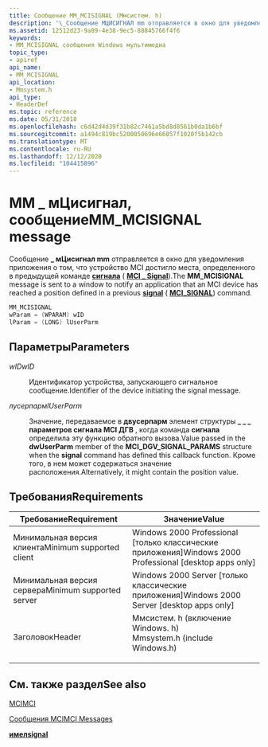 ```yaml
---
title: Сообщение MM_MCISIGNAL (Ммсистем. h)
description: '\_Сообщение МЦИСИГНАЛ mm отправляется в окно для уведомления приложения о том, что устройство MCI достигло места, определенного в предыдущей команде сигнала (MCI \_ Signal).'
ms.assetid: 12512d23-9a89-4e38-9ec5-88845766f4f6
keywords:
- MM_MCISIGNAL сообщения Windows мультимедиа
topic_type:
- apiref
api_name:
- MM_MCISIGNAL
api_location:
- Mmsystem.h
api_type:
- HeaderDef
ms.topic: reference
ms.date: 05/31/2018
ms.openlocfilehash: c6d42d4d39f31b82c7461a5bd8d8561b0da1b6bf
ms.sourcegitcommit: a1494c819bc5200050696e66057f1020f5b142cb
ms.translationtype: MT
ms.contentlocale: ru-RU
ms.lasthandoff: 12/12/2020
ms.locfileid: "104415896"
---
```

# <a name="mm_mcisignal-message"></a><span data-ttu-id="00a83-104">MM \_ мЦисигнал, сообщение</span><span class="sxs-lookup"><span data-stu-id="00a83-104">MM\_MCISIGNAL message</span></span>

<span data-ttu-id="00a83-105">Сообщение **\_ мЦисигнал mm** отправляется в окно для уведомления приложения о том, что устройство MCI достигло места, определенного в предыдущей команде [**сигнала**](signal.md) ( [**MCI \_ Signal**](mci-signal.md)).</span><span class="sxs-lookup"><span data-stu-id="00a83-105">The **MM\_MCISIGNAL** message is sent to a window to notify an application that an MCI device has reached a position defined in a previous [**signal**](signal.md) ( [**MCI\_SIGNAL**](mci-signal.md)) command.</span></span>


```C++
MM_MCISIGNAL 
wParam = (WPARAM) wID      
lParam = (LONG) lUserParm  
```



## <a name="parameters"></a><span data-ttu-id="00a83-106">Параметры</span><span class="sxs-lookup"><span data-stu-id="00a83-106">Parameters</span></span>

<dl> <dt>

<span data-ttu-id="00a83-107"><span id="wID"></span><span id="wid"></span><span id="WID"></span>*wID*</span><span class="sxs-lookup"><span data-stu-id="00a83-107"><span id="wID"></span><span id="wid"></span><span id="WID"></span>*wID*</span></span>
</dt> <dd>

<span data-ttu-id="00a83-108">Идентификатор устройства, запускающего сигнальное сообщение.</span><span class="sxs-lookup"><span data-stu-id="00a83-108">Identifier of the device initiating the signal message.</span></span>

</dd> <dt>

<span data-ttu-id="00a83-109"><span id="lUserParm"></span><span id="luserparm"></span><span id="LUSERPARM"></span>*лусерпарм*</span><span class="sxs-lookup"><span data-stu-id="00a83-109"><span id="lUserParm"></span><span id="luserparm"></span><span id="LUSERPARM"></span>*lUserParm*</span></span>
</dt> <dd>

<span data-ttu-id="00a83-110">Значение, передаваемое в **двусерпарм** элемент структуры **\_ \_ \_ параметров сигнала MCI ДГВ** , когда команда **сигнала** определила эту функцию обратного вызова.</span><span class="sxs-lookup"><span data-stu-id="00a83-110">Value passed in the **dwUserParm** member of the **MCI\_DGV\_SIGNAL\_PARAMS** structure when the **signal** command has defined this callback function.</span></span> <span data-ttu-id="00a83-111">Кроме того, в нем может содержаться значение расположения.</span><span class="sxs-lookup"><span data-stu-id="00a83-111">Alternatively, it might contain the position value.</span></span>

</dd> </dl>

## <a name="requirements"></a><span data-ttu-id="00a83-112">Требования</span><span class="sxs-lookup"><span data-stu-id="00a83-112">Requirements</span></span>



| <span data-ttu-id="00a83-113">Требование</span><span class="sxs-lookup"><span data-stu-id="00a83-113">Requirement</span></span> | <span data-ttu-id="00a83-114">Значение</span><span class="sxs-lookup"><span data-stu-id="00a83-114">Value</span></span> |
|-------------------------------------|-----------------------------------------------------------------------------------------------------------|
| <span data-ttu-id="00a83-115">Минимальная версия клиента</span><span class="sxs-lookup"><span data-stu-id="00a83-115">Minimum supported client</span></span><br/> | <span data-ttu-id="00a83-116">Windows 2000 Professional \[только классические приложения\]</span><span class="sxs-lookup"><span data-stu-id="00a83-116">Windows 2000 Professional \[desktop apps only\]</span></span><br/>                                                |
| <span data-ttu-id="00a83-117">Минимальная версия сервера</span><span class="sxs-lookup"><span data-stu-id="00a83-117">Minimum supported server</span></span><br/> | <span data-ttu-id="00a83-118">Windows 2000 Server \[только классические приложения\]</span><span class="sxs-lookup"><span data-stu-id="00a83-118">Windows 2000 Server \[desktop apps only\]</span></span><br/>                                                      |
| <span data-ttu-id="00a83-119">Заголовок</span><span class="sxs-lookup"><span data-stu-id="00a83-119">Header</span></span><br/>                   | <dl> <span data-ttu-id="00a83-120"><dt>Ммсистем. h (включение Windows. h)</dt></span><span class="sxs-lookup"><span data-stu-id="00a83-120"><dt>Mmsystem.h (include Windows.h)</dt></span></span> </dl> |



## <a name="see-also"></a><span data-ttu-id="00a83-121">См. также раздел</span><span class="sxs-lookup"><span data-stu-id="00a83-121">See also</span></span>

<dl> <dt>

[<span data-ttu-id="00a83-122">MCI</span><span class="sxs-lookup"><span data-stu-id="00a83-122">MCI</span></span>](mci.md)
</dt> <dt>

[<span data-ttu-id="00a83-123">Сообщения MCI</span><span class="sxs-lookup"><span data-stu-id="00a83-123">MCI Messages</span></span>](mci-messages.md)
</dt> <dt>

[<span data-ttu-id="00a83-124">**имел**</span><span class="sxs-lookup"><span data-stu-id="00a83-124">**signal**</span></span>](signal.md)
</dt> </dl>

 

 





